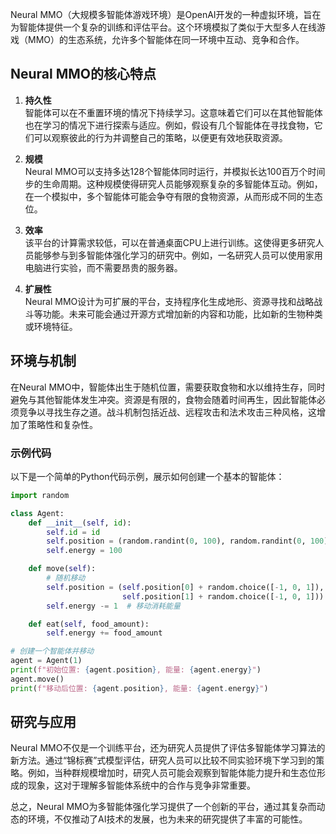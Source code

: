 Neural MMO（大规模多智能体游戏环境）是OpenAI开发的一种虚拟环境，旨在为智能体提供一个复杂的训练和评估平台。这个环境模拟了类似于大型多人在线游戏（MMO）的生态系统，允许多个智能体在同一环境中互动、竞争和合作。

## Neural MMO的核心特点

1. **持久性**  
   智能体可以在不重置环境的情况下持续学习。这意味着它们可以在其他智能体也在学习的情况下进行探索与适应。例如，假设有几个智能体在寻找食物，它们可以观察彼此的行为并调整自己的策略，以便更有效地获取资源。

2. **规模**  
   Neural MMO可以支持多达128个智能体同时运行，并模拟长达100百万个时间步的生命周期。这种规模使得研究人员能够观察复杂的多智能体互动。例如，在一个模拟中，多个智能体可能会争夺有限的食物资源，从而形成不同的生态位。

3. **效率**  
   该平台的计算需求较低，可以在普通桌面CPU上进行训练。这使得更多研究人员能够参与到多智能体强化学习的研究中。例如，一名研究人员可以使用家用电脑进行实验，而不需要昂贵的服务器。

4. **扩展性**  
   Neural MMO设计为可扩展的平台，支持程序化生成地形、资源寻找和战略战斗等功能。未来可能会通过开源方式增加新的内容和功能，比如新的生物种类或环境特征。

## 环境与机制

在Neural MMO中，智能体出生于随机位置，需要获取食物和水以维持生存，同时避免与其他智能体发生冲突。资源是有限的，食物会随着时间再生，因此智能体必须竞争以寻找生存之道。战斗机制包括近战、远程攻击和法术攻击三种风格，这增加了策略性和复杂性。

### 示例代码

以下是一个简单的Python代码示例，展示如何创建一个基本的智能体：

```python
import random

class Agent:
    def __init__(self, id):
        self.id = id
        self.position = (random.randint(0, 100), random.randint(0, 100))
        self.energy = 100

    def move(self):
        # 随机移动
        self.position = (self.position[0] + random.choice([-1, 0, 1]), 
                         self.position[1] + random.choice([-1, 0, 1]))
        self.energy -= 1  # 移动消耗能量

    def eat(self, food_amount):
        self.energy += food_amount

# 创建一个智能体并移动
agent = Agent(1)
print(f"初始位置: {agent.position}, 能量: {agent.energy}")
agent.move()
print(f"移动后位置: {agent.position}, 能量: {agent.energy}")
```

## 研究与应用

Neural MMO不仅是一个训练平台，还为研究人员提供了评估多智能体学习算法的新方法。通过“锦标赛”式模型评估，研究人员可以比较不同实验环境下学习到的策略。例如，当种群规模增加时，研究人员可能会观察到智能体能力提升和生态位形成的现象，这对于理解多智能体系统中的合作与竞争非常重要。

总之，Neural MMO为多智能体强化学习提供了一个创新的平台，通过其复杂而动态的环境，不仅推动了AI技术的发展，也为未来的研究提供了丰富的可能性。